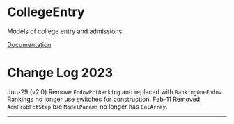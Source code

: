 # CollegeEntry

Models of college entry and admissions.

[Documentation](lhendricks.org/julia/CollegeEntry/index.html)

# Change Log 2023

Jun-29 (v2.0)
Remove `EndowPctRanking` and replaced with `RankingOneEndow`. Rankings no longer use switches for construction.
Feb-11
Removed `AdmProbFctStep` b/c `ModelParams` no longer has `CalArray`.

-----------